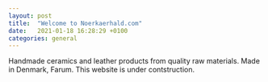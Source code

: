 ```yaml
---
layout: post
title:  "Welcome to Noerkaerhald.com"
date:   2021-01-18 16:28:29 +0100
categories: general
---
```

Handmade ceramics and leather products from quality raw materials. Made in Denmark, Farum. This website is under contstruction. 